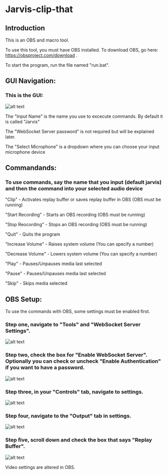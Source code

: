 # Jarvis-clip-that

## Introduction
This is an OBS and macro tool.

To use this tool, you must have OBS installed. To download OBS, go here: <https://obsproject.com/download> .

To start the program, run the file named "run.bat".

## GUI Navigation:

### This is the GUI:

![alt text](https://github.com/MasterBaconMan/audio-air-fryer/blob/main/images%20for%20README/GUI.PNG)

The "Input Name" is the name you use to excecute commands. By default it is called "Jarvis"

The "WebSocket Server password" is not required but will be explained later.

The "Select Microphone" is a dropdown where you can choose your input microphone device

## Commandands:

### To use commands, say the name that you input (default jarvis) and then the command into your selected audio device
"Clip" - Activates replay buffer or saves replay buffer in OBS (OBS must be running)

"Start Recording" - Starts an OBS recording (OBS must be running)

"Stop Reocording" - Stops an OBS recording (OBS must be running)

"Quit" - Quits the program

"Increase Volume" - Raises system volume (You can specify a number)

"Decrease Volume" - Lowers system volume (You can specify a number)

"Play" - Pauses/Unpauses media last selected

"Pause" - Pauses/Unpauses media last selected

"Skip" - Skips media selected


## OBS Setup:
To use the commands with OBS, some settings must be enabled first.

### Step one, navigate to "Tools" and "WebSocket Server Settings".

![alt text](https://github.com/MasterBaconMan/audio-air-fryer/blob/main/images%20for%20README/step%201.PNG "Step 1")

### Step two, check the box for "Enable WebSocket Server". Optionally you can check or uncheck "Enable Authentication" if you want to have a password.

![alt text](https://github.com/MasterBaconMan/audio-air-fryer/blob/main/images%20for%20README/Step%202.PNG "Step 2")

### Step three, in your "Controls" tab, navigate to settings.

![alt text](https://github.com/MasterBaconMan/audio-air-fryer/blob/main/images%20for%20README/Step%203.PNG "Step 3")

### Step four, navigate to the "Output" tab in settings.

![alt text](https://github.com/MasterBaconMan/audio-air-fryer/blob/main/images%20for%20README/step%204.PNG "Step 4")

### Step five, scroll down and check the box that says "Replay Buffer".

![alt text](https://github.com/MasterBaconMan/audio-air-fryer/blob/main/images%20for%20README/Step%206.PNG "Step 5")

Video settings are altered in OBS.

